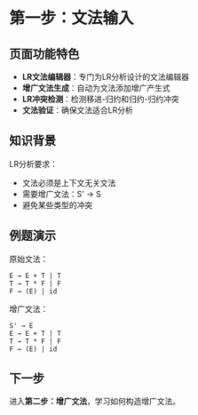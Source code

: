 # 第一步：文法输入

## 页面功能特色

- **LR文法编辑器**：专门为LR分析设计的文法编辑器
- **增广文法生成**：自动为文法添加增广产生式
- **LR冲突检测**：检测移进-归约和归约-归约冲突
- **文法验证**：确保文法适合LR分析

## 知识背景

LR分析要求：
- 文法必须是上下文无关文法
- 需要增广文法：S' → S
- 避免某些类型的冲突

## 例题演示

原始文法：
```
E → E + T | T
T → T * F | F
F → (E) | id
```

增广文法：
```
S' → E
E → E + T | T
T → T * F | F
F → (E) | id
```

## 下一步

进入**第二步：增广文法**，学习如何构造增广文法。 